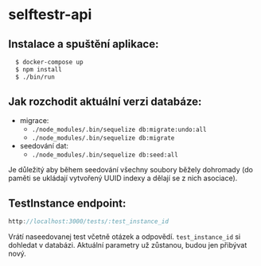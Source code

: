 # selftestr-api

## Instalace a spuštění aplikace:

``` bash
  $ docker-compose up
  $ npm install
  $ ./bin/run
```

## Jak rozchodit aktuální verzi databáze:

- migrace:
  - `./node_modules/.bin/sequelize db:migrate:undo:all`
  - `./node_modules/.bin/sequelize db:migrate`
- seedování dat:
  - `./node_modules/.bin/sequelize db:seed:all`

Je důležitý aby během seedování všechny soubory běžely dohromady (do paměti se ukládají vytvořený UUID indexy a dělají se z nich asociace).

## TestInstance endpoint:

``` js
http://localhost:3000/tests/:test_instance_id
```

Vrátí naseedovanej test včetně otázek a odpovědí. `test_instance_id` si dohledat v databázi. Aktuální parametry už zůstanou, budou jen přibývat nový.
